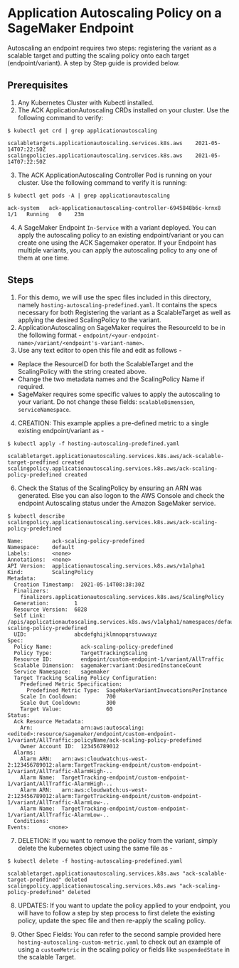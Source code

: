 # Application Autoscaling Policy on a SageMaker Endpoint
Autoscaling an endpoint requires two steps: registering the variant as a scalable target and putting the scaling policy onto each target (endpoint/variant). A step by Step guide is provided below.


## Prerequisites

1. Any Kubernetes Cluster with Kubectl installed. 
2. The ACK ApplicationAutoscaling CRDs installed on your cluster. Use the following command to verify:
```
$ kubectl get crd | grep applicationautoscaling

scalabletargets.applicationautoscaling.services.k8s.aws    2021-05-14T07:22:50Z
scalingpolicies.applicationautoscaling.services.k8s.aws    2021-05-14T07:22:50Z
```

3. The ACK ApplicationAutoscaling Controller Pod is running on your cluster. Use the following command to verify it is running:
```
$ kubectl get pods -A | grep applicationautoscaling

ack-system   ack-applicationautoscaling-controller-6945848b6c-krnx8    1/1   Running   0    23m
```

4. A SageMaker Endpoint `In-Service` with a variant deployed. You can apply the autoscaling policy to an existing endpoint/variant or you can create one using the ACK Sagemaker operator. If your Endpoint has multiple variants, you can apply the autoscaling policy to any one of them at one time. 


## Steps
1. For this demo, we will use the spec files included in this directory, namely `hosting-autoscaling-predefined.yaml`. It contains the specs necessary for both Registering the variant as a ScalableTarget as well as applying the desired ScalingPolicy to the variant. 
2. ApplicationAutoscaling on SageMaker requires the ResourceId to be in the following format - `endpoint/<your-endpoint-name>/variant/<endpoint's-variant-name>`. 
3. Use any text editor to open this file and edit as follows -
  - Replace the ResourceID for both the ScalableTarget and the ScalingPolicy with the string created above. 
  - Change the two metadata names and the ScalingPolicy Name if required. 
  - SageMaker requires some specific values to apply the autoscaling to your variant. Do not change these fields: `scalableDimension`, `serviceNamespace`. 
4. CREATION: This example applies a pre-defined metric to a single existing endpoint/variant as - 
```
$ kubectl apply -f hosting-autoscaling-predefined.yaml

scalabletarget.applicationautoscaling.services.k8s.aws/ack-scalable-target-predfined created
scalingpolicy.applicationautoscaling.services.k8s.aws/ack-scaling-policy-predefined created
```

6. Check the Status of the ScalingPolicy by ensuring an ARN was generated. Else you can also logon to the AWS Console and check the endpoint Autoscaling status under the Amazon SageMaker service. 
```
$ kubectl describe scalingpolicy.applicationautoscaling.services.k8s.aws/ack-scaling-policy-predefined

Name:         ack-scaling-policy-predefined
Namespace:    default
Labels:       <none>
Annotations:  <none>
API Version:  applicationautoscaling.services.k8s.aws/v1alpha1
Kind:         ScalingPolicy
Metadata:
  Creation Timestamp:  2021-05-14T08:38:30Z
  Finalizers:
    finalizers.applicationautoscaling.services.k8s.aws/ScalingPolicy
  Generation:        1
  Resource Version:  6828
  Self Link:         /apis/applicationautoscaling.services.k8s.aws/v1alpha1/namespaces/default/scalingpolicies/ack-scaling-policy-predefined
  UID:               abcdefghijklmnopqrstuvwxyz
Spec:
  Policy Name:         ack-scaling-policy-predefined
  Policy Type:         TargetTrackingScaling
  Resource ID:         endpoint/custom-endpoint-1/variant/AllTraffic
  Scalable Dimension:  sagemaker:variant:DesiredInstanceCount
  Service Namespace:   sagemaker
  Target Tracking Scaling Policy Configuration:
    Predefined Metric Specification:
      Predefined Metric Type:  SageMakerVariantInvocationsPerInstance
    Scale In Cooldown:         700
    Scale Out Cooldown:        300
    Target Value:              60
Status:
  Ack Resource Metadata:
    Arn:               arn:aws:autoscaling:<edited>:resource/sagemaker/endpoint/custom-endpoint-1/variant/AllTraffic:policyName/ack-scaling-policy-predefined
    Owner Account ID:  123456789012
  Alarms:
    Alarm ARN:   arn:aws:cloudwatch:us-west-2:123456789012:alarm:TargetTracking-endpoint/custom-endpoint-1/variant/AllTraffic-AlarmHigh-..
    Alarm Name:  TargetTracking-endpoint/custom-endpoint-1/variant/AllTraffic-AlarmHigh-..
    Alarm ARN:   arn:aws:cloudwatch:us-west-2:123456789012:alarm:TargetTracking-endpoint/custom-endpoint-1/variant/AllTraffic-AlarmLow-..
    Alarm Name:  TargetTracking-endpoint/custom-endpoint-1/variant/AllTraffic-AlarmLow-..
  Conditions:
Events:      <none>
```

7. DELETION: If you want to remove the policy from the variant, simply delete the kubernetes object using the same file as - 
```
$ kubectl delete -f hosting-autoscaling-predefined.yaml

scalabletarget.applicationautoscaling.services.k8s.aws "ack-scalable-target-predfined" deleted
scalingpolicy.applicationautoscaling.services.k8s.aws "ack-scaling-policy-predefined" deleted
```

8. UPDATES: If you want to update the policy applied to your endpoint, you will have to follow a step by step process to first delete the existing policy, update the spec file and then re-apply the scaling policy. 

9. Other Spec Fields:
You can refer to the second sample provided here `hosting-autoscaling-custom-metric.yaml` to check out an example of using a `customMetric` in the scaling policy or fields like `suspendedState` in the scalable Target. 




 

